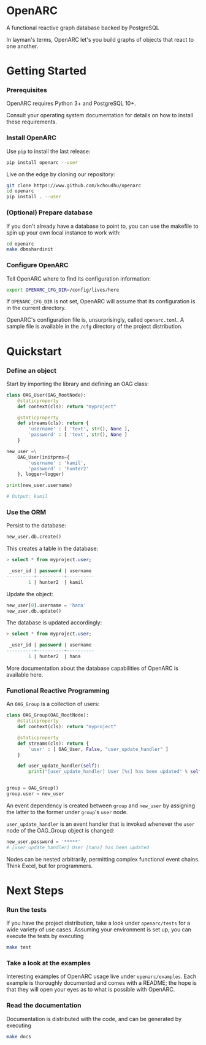 # OpenARC

A functional reactive graph database backed by PostgreSQL

In layman's terms, OpenARC let's you build graphs of objects that react to one another.

# Getting Started

### Prerequisites

OpenARC requires Python 3+ and PostgreSQL 10+.

Consult your operating system documentation for details on how to install these requirements.

### Install OpenARC

Use `pip` to install the last release:

```sh
pip install openarc --user
```

Live on the edge by cloning our repository:

```sh
git clone https://www.github.com/kchoudhu/openarc
cd openarc
pip install . --user
```

### (Optional) Prepare database

If you don't already have a database to point to, you can use the makefile to spin up your own local instance to work with:

```sh
cd openarc
make dbmshardinit
```

### Configure OpenARC

Tell OpenARC where to find its configuration information:

```sh
export OPENARC_CFG_DIR=/config/lives/here
```

If ```OPENARC_CFG_DIR``` is not set, OpenARC will assume that its configuration is in the current directory.

OpenARC's configuration file is, unsurprisingly, called ```openarc.toml```. A sample file is available in the ```/cfg``` directory of the project distribution.

# Quickstart

### Define an object

Start by importing the library and defining an OAG class:

```python
class OAG_User(OAG_RootNode):
    @staticproperty
    def context(cls): return "myproject"

    @staticproperty
    def streams(cls): return {
        'username' : [ 'text', str(), None ],
        'password' : [ 'text', str(), None ]
    }

new_user =\
    OAG_User(initprms={
        'username' : 'kamil',
        'password' : 'hunter2'
    }, logger=logger)

print(new_user.username)

# Output: kamil
```

### Use the ORM

Persist to the database:

```python
new_user.db.create()
```

This creates a table in the database:

```SQL
> select * from myproject.user;

 _user_id | password | username
----------+----------+----------
        1 | hunter2  | kamil
```

Update the object:

```python
new_user[0].username = 'hana'
new_user.db.update()
```

The database is updated accordingly:

```SQL
> select * from myproject.user;

 _user_id | password | username
----------+----------+----------
        1 | hunter2  | hana
```

More documentation about the database capabilities of OpenARC is available here.

### Functional Reactive Programming

An ```OAG_Group``` is a collection of users:

```python
class OAG_Group(OAG_RootNode):
    @staticproperty
    def context(cls): return "myproject"

    @staticproperty
    def streams(cls): return {
        'user' : [ OAG_User, False, "user_update_handler" ]
    }

    def user_update_handler(self):
        print("[user_update_handler] User [%s] has been updated" % self.user.username)


group = OAG_Group()
group.user = new_user
```

An event dependency is created between ```group``` and ```new_user``` by assigning the latter to the former under ```group```'s  ```user``` node.

```user_update_handler``` is an event handler that is invoked whenever the ```user``` node of the OAG_Group object is changed:

```python
new_user.password = '*****'
# [user_update_handler] User [hana] has been updated
```

Nodes can be nested arbitrarily, permitting complex functional event chains. Think Excel, but for programmers.

# Next Steps

### Run the tests

If you have the project distribution, take a look under ```openarc/tests``` for a wide variety of use cases. Assuming your environment is set up, you can execute the tests by executing

```sh
make test
```

### Take a look at the examples

Interesting examples of OpenARC usage live under ```openarc/examples```. Each example is thoroughly documented and comes with a README; the hope is that they will open your eyes as to what is possible with OpenARC.

### Read the documentation

Documentation is distributed with the code, and can be generated by executing

```sh
make docs
```
